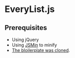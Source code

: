EveryList.js
============
Prerequisites
-----------
 - Using jQuery
 - Using [JSMin](https://github.com/douglascrockford/JSMin) to minify
 - [The bloilerplate was cloned](https://github.com/zenorocha/jquery-boilerplate/).